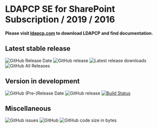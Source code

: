 # LDAPCP SE for SharePoint Subscription / 2019 / 2016

**Please visit [ldapcp.com](https://ldapcp.com) to download LDAPCP and find documentation.**

## Latest stable release

![GitHub Release Date](https://img.shields.io/github/release-date/Yvand/LDAPCP.svg)
![GitHub release](https://img.shields.io/github/release/Yvand/LDAPCP.svg)
![Latest release downloads](https://img.shields.io/github/downloads/Yvand/LDAPCP/latest/total.svg)
![GitHub All Releases](https://img.shields.io/github/downloads/Yvand/LDAPCP/total.svg)

## Version in development

![GitHub (Pre-)Release Date](https://img.shields.io/github/release-date-pre/Yvand/LDAPCP.svg)
![GitHub release](https://img.shields.io/github/release-pre/Yvand/LDAPCP.svg)
[![Build Status](https://dev.azure.com/YvanDev/LDAPCP/_apis/build/status/CI-Compile-Tag?branchName=dev)](https://dev.azure.com/YvanDev/LDAPCP/_build/latest?definitionId=2&branchName=dev)

## Miscellaneous

![GitHub issues](https://img.shields.io/github/issues/Yvand/LDAPCP.svg)
![GitHub](https://img.shields.io/github/license/Yvand/LDAPCP.svg)
![GitHub code size in bytes](https://img.shields.io/github/languages/code-size/Yvand/LDAPCP.svg)
